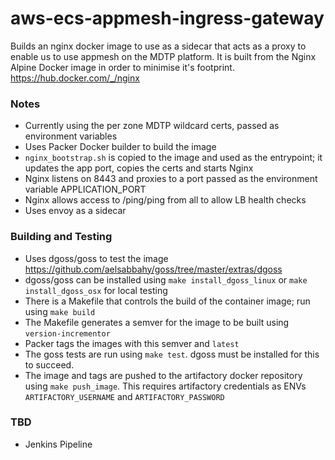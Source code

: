 
# aws-ecs-appmesh-ingress-gateway

Builds an nginx docker image to use as a sidecar that acts as a proxy to enable us to use appmesh on the MDTP platform.
It is built from the Nginx Alpine Docker image in order to minimise it's footprint.
https://hub.docker.com/_/nginx

### Notes

* Currently using the per zone MDTP wildcard certs, passed as environment variables
* Uses Packer Docker builder to build the image
* `nginx_bootstrap.sh` is copied to the image and used as the entrypoint; it updates the app port, copies the certs and starts Nginx
* Nginx listens on 8443 and proxies to a port passed as the environment variable APPLICATION_PORT
* Nginx allows access to /ping/ping from all to allow LB health checks
* Uses envoy as a sidecar

### Building and Testing

* Uses dgoss/goss to test the image https://github.com/aelsabbahy/goss/tree/master/extras/dgoss
* dgoss/goss can be installed using `make install_dgoss_linux` or `make install_dgoss_osx` for local testing
* There is a Makefile that controls the build of the container image; run using `make build`
* The Makefile generates a semver for the image to be built using `version-incrementor`
* Packer tags the images with this semver and `latest`
* The goss tests are run using `make test`. dgoss must be installed for this to succeed.
* The image and tags are pushed to the artifactory docker repository using `make push_image`. This requires artifactory credentials as ENVs `ARTIFACTORY_USERNAME` and `ARTIFACTORY_PASSWORD`

### TBD

* Jenkins Pipeline
